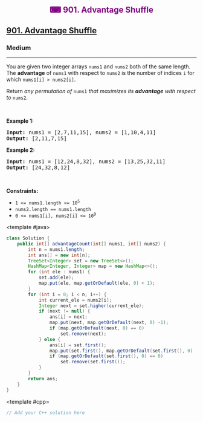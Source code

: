 <div align = "center">
<h style = "margin-bottom: 0px; margin-top: 0px; color : purple;" align = "center" class = "header">

## ⌨ 901. Advantage Shuffle

</h>
</div>

<h2><a href="https://leetcode.com/problems/advantage-shuffle" target = "_blank">901. Advantage Shuffle</a></h2><h3>Medium</h3><hr><p>You are given two integer arrays <code>nums1</code> and <code>nums2</code> both of the same length. The <strong>advantage</strong> of <code>nums1</code> with respect to <code>nums2</code> is the number of indices <code>i</code> for which <code>nums1[i] &gt; nums2[i]</code>.</p>

<p>Return <em>any permutation of </em><code>nums1</code><em> that maximizes its <strong>advantage</strong> with respect to </em><code>nums2</code>.</p>

<p>&nbsp;</p>
<p><strong class="example">Example 1:</strong></p>
<pre><strong>Input:</strong> nums1 = [2,7,11,15], nums2 = [1,10,4,11]
<strong>Output:</strong> [2,11,7,15]
</pre><p><strong class="example">Example 2:</strong></p>
<pre><strong>Input:</strong> nums1 = [12,24,8,32], nums2 = [13,25,32,11]
<strong>Output:</strong> [24,32,8,12]
</pre>
<p>&nbsp;</p>
<p><strong>Constraints:</strong></p>

<ul>
	<li><code>1 &lt;= nums1.length &lt;= 10<sup>5</sup></code></li>
	<li><code>nums2.length == nums1.length</code></li>
	<li><code>0 &lt;= nums1[i], nums2[i] &lt;= 10<sup>9</sup></code></li>
</ul>

<CodeTabs :languages="[ { name: 'C++', slot: 'cpp' }, { name: 'Java', slot: 'java' } ]"> <template #java>

```java
class Solution {
    public int[] advantageCount(int[] nums1, int[] nums2) {
        int n = nums1.length;
        int ans[] = new int[n];
        TreeSet<Integer> set = new TreeSet<>();
        HashMap<Integer, Integer> map = new HashMap<>();
        for (int ele : nums1) {
            set.add(ele);
            map.put(ele, map.getOrDefault(ele, 0) + 1);
        }
        for (int i = 0; i < n; i++) {
            int current_ele = nums2[i];
            Integer next = set.higher(current_ele);
            if (next != null) {
                ans[i] = next;
                map.put(next, map.getOrDefault(next, 0) -1);
                if (map.getOrDefault(next, 0) == 0)
                    set.remove(next);
            } else {
                ans[i] = set.first();
                map.put(set.first(), map.getOrDefault(set.first(), 0) -1);
                if (map.getOrDefault(set.first(), 0) == 0)
                    set.remove(set.first());
            }
        }
        return ans;
    }
}
```

</template>

<template #cpp>

```cpp
// Add your C++ solution here
```

</template>

</CodeTabs>
